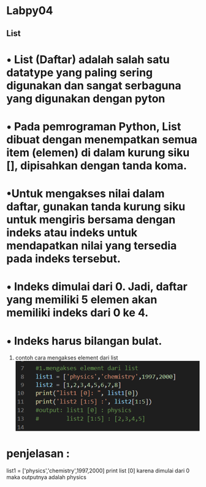 # Labpy04
## List
# • List (Daftar) adalah salah satu datatype yang paling sering digunakan dan sangat serbaguna yang digunakan dengan pyton
# • Pada pemrograman Python, List dibuat dengan menempatkan semua item (elemen) di dalam kurung siku [], dipisahkan dengan tanda koma.
# •Untuk mengakses nilai dalam daftar, gunakan tanda kurung siku untuk mengiris bersama dengan indeks atau indeks untuk mendapatkan nilai yang tersedia pada indeks tersebut. 
# • Indeks dimulai dari 0. Jadi, daftar yang memiliki 5 elemen akan memiliki indeks dari 0 ke 4. 
# • Indeks harus bilangan bulat.
1. contoh cara mengakses element dari list 
![list](list/mengakses_element.png)
# penjelasan :
 list1 = ['physics','chemistry',1997,2000]
 print list [0]
 karena dimulai dari 0 maka outputnya adalah physics


 